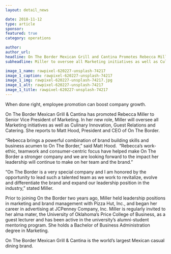 ```yaml
---
layout: detail_news

date: 2018-11-12
type: article
sponsor:
featured: true
category: operations

author:  
author_url:
headline: On The Border Mexican Grill and Cantina Promotes Rebecca Miller to Senior VP of Marketing
subheadline: Miller to oversee all Marketing initiatives as well as Culinary Innovation, Guest Relations and Catering

image_1_name: rawpixel-620227-unsplash-74217
image_1_caption: rawpixel-620227-unsplash-74217
image_1_img: rawpixel-620227-unsplash-74217.jpg
image_1_alt: rawpixel-620227-unsplash-74217
image_1_title: rawpixel-620227-unsplash-74217
---
```


When done right, employee promotion can boost company growth.

<!--more-->On The Border Mexican Grill &amp; Cantina has promoted&nbsp;Rebecca Miller&nbsp;to Senior Vice President of Marketing. In her new role, Miller will oversee all Marketing initiatives as well as Culinary Innovation, Guest Relations and Catering. She reports to Matt Hood, President and CEO of On The Border.

&ldquo;Rebecca brings a powerful combination of brand building skills and business acumen to On The Border,&rdquo; said&nbsp;Matt Hood.&nbsp; &ldquo;Rebecca&rsquo;s work-ethic, teamwork and consumer-centric focus have helped make On The Border a stronger company and we are looking forward to the impact her leadership will continue to make on her team and the brand.&rdquo;

&ldquo;On The Border is a very special company and I am honored by the opportunity to lead such a talented team as we work to revitalize, evolve and differentiate the brand and expand our leadership position in the industry,&rdquo; stated Miller.

Prior to joining On the Border two years ago, Miller held leadership positions in marketing and brand management with Pizza Hut, Inc., and began her career in advertising at JCPenney Company, Inc. Miller is regularly invited to her alma mater, the University of Oklahoma&rsquo;s Price College of Business, as a guest lecturer and has been active in the university&rsquo;s alumni-student mentoring program. She holds a Bachelor of Business Administration degree in Marketing.

On The Border Mexican Grill &amp; Cantina is the world&rsquo;s largest Mexican casual dining brand.